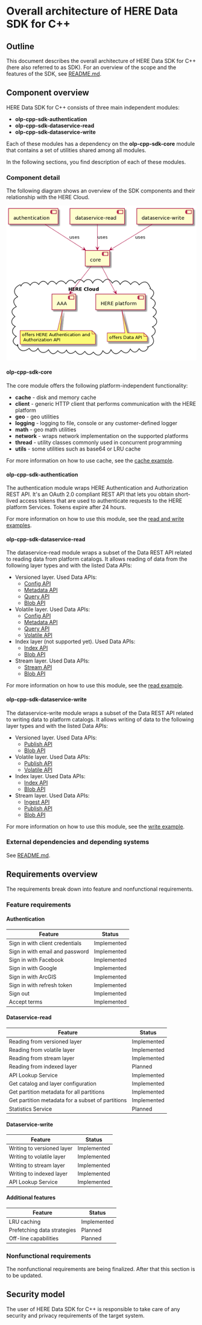 # Overall architecture of HERE Data SDK for C++

## Outline

This document describes the overall architecture of HERE Data SDK for C++ (here also referred to as SDK). For an overview of the scope and the features of the SDK, see [README.md](../README.md#why-use).

## Component overview

HERE Data SDK for C++ consists of three main independent modules:

* **olp-cpp-sdk-authentication**
* **olp-cpp-sdk-dataservice-read**
* **olp-cpp-sdk-dataservice-write**

Each of these modules has a dependency on the **olp-cpp-sdk-core** module that contains a set of utilities shared among all modules.

In the following sections, you find description of each of these modules.

### Component detail

The following diagram shows an overview of the SDK components and their relationship with the HERE Cloud.

![component_overview](diagrams/sdk-module-overview.png "HERE Data SDK for C++ Component Overview")

#### olp-cpp-sdk-core

The core module offers the following platform-independent functionality:

* **cache** - disk and memory cache
* **client** - generic HTTP client that performs communication with the HERE platform
* **geo** - geo utilities
* **logging** - logging to file, console or any customer-defined logger
* **math** - geo math utilities
* **network** - wraps network implementation on the supported platforms
* **thread** - utility classes commonly used in concurrent programming
* **utils** - some utilities such as base64 or LRU cache

For more information on how to use cache, see the [cache example](dataservice-cache-example.md).

#### olp-cpp-sdk-authentication

The authentication module wraps HERE Authentication and Authorization REST API. It's an OAuth 2.0 compliant REST API that lets you obtain short-lived access tokens that are used to authenticate requests to the HERE platform Services. Tokens expire after 24 hours.

For more information on how to use this module, see the [read and write examples](../docs).

#### olp-cpp-sdk-dataservice-read

The dataservice-read module wraps a subset of the Data REST API related to reading data from platform catalogs. It allows reading of data from the following layer types and with the listed Data APIs:

* Versioned layer. Used Data APIs:
  * [Config API](https://developer.here.com/documentation/data-store/api-reference-config.html)
  * [Metadata API](https://developer.here.com/documentation/data-store/api-reference-metadata.html)
  * [Query API](https://developer.here.com/documentation/data-store/api-reference-query.html)
  * [Blob API](https://developer.here.com/documentation/data-store/api-reference-blob.html)
* Volatile layer. Used Data APIs:
  * [Config API](https://developer.here.com/documentation/data-store/api-reference-config.html)
  * [Metadata API](https://developer.here.com/documentation/data-store/api-reference-metadata.html)
  * [Query API](https://developer.here.com/documentation/data-store/api-reference-query.html)
  * [Volatile API](https://developer.here.com/documentation/data-store/api-reference-volatile-blob.html)
* Index layer (not supported yet). Used Data APIs:
  * [Index API](https://developer.here.com/documentation/data-store/api-reference-index.html)
  * [Blob API](https://developer.here.com/documentation/data-store/api-reference-blob.html)
* Stream layer. Used Data APIs:
  * [Stream API](https://developer.here.com/documentation/data-store/api-reference-stream.html)
  * [Blob API](https://developer.here.com/documentation/data-store/api-reference-blob.html)

For more information on how to use this module, see the [read example](dataservice-read-catalog-example.md).

#### olp-cpp-sdk-dataservice-write

The dataservice-write module wraps a subset of the Data REST API related to writing data to platform catalogs. It allows writing of data to the following layer types and with the listed Data APIs:

* Versioned layer. Used Data APIs:
  * [Publish API](https://developer.here.com/documentation/data-store/api-reference-publish.html)
  * [Blob API](https://developer.here.com/documentation/data-store/api-reference-blob.html)
* Volatile layer. Used Data APIs:
  * [Publish API](https://developer.here.com/documentation/data-store/api-reference-publish.html)
  * [Volatile API](https://developer.here.com/documentation/data-store/api-reference-volatile-blob.html)
* Index layer. Used Data APIs:
  * [Index API](https://developer.here.com/documentation/data-store/api-reference-index.html)
  * [Blob API](https://developer.here.com/documentation/data-store/api-reference-blob.html)
* Stream layer. Used Data APIs:
  * [Ingest API](https://developer.here.com/documentation/data-store/api-reference-ingest.html)
  * [Publish API](https://developer.here.com/documentation/data-store/api-reference-publish.html)
  * [Blob API](https://developer.here.com/documentation/data-store/api-reference-blob.html)

For more information on how to use this module, see the [write example](dataservice-write-example.md).

### External dependencies and depending systems

See [README.md](../README.md#dependencies).

## Requirements overview

The requirements break down into feature and nonfunctional requirements.

### Feature requirements

#### Authentication

Feature                          |  Status
---------------------------------|--------------
Sign in with client credentials  | Implemented
Sign in with email and password  | Implemented
Sign in with Facebook            | Implemented
Sign in with Google              | Implemented
Sign in with ArcGIS              | Implemented
Sign in with refresh token       | Implemented
Sign out                         | Implemented
Accept terms                     | Implemented

#### Dataservice-read

Feature                          |  Status
---------------------------------|--------------
Reading from versioned layer     | Implemented
Reading from volatile layer      | Implemented
Reading from stream layer        | Implemented
Reading from indexed layer       | Planned
API Lookup Service               | Implemented
Get catalog and layer configuration | Implemented
Get partition metadata for all partitions | Implemented
Get partition metadata for a subset of partitions | Implemented
Statistics Service  | Planned

#### Dataservice-write

Feature                          |  Status
---------------------------------|--------------
Writing to versioned layer       | Implemented
Writing to volatile layer        | Implemented
Writing to stream layer          | Implemented
Writing to indexed layer         | Implemented
API Lookup Service               | Implemented

#### Additional features

Feature                          |  Status
---------------------------------|--------------
LRU caching                      | Implemented
Prefetching data strategies      | Planned
Off-line capabilities            | Planned

### Nonfunctional requirements

The nonfunctional requirements are being finalized. After that this section is to be updated.

## Security model

The user of HERE Data SDK for C++ is responsible to take care of any security and privacy requirements of the target system.
